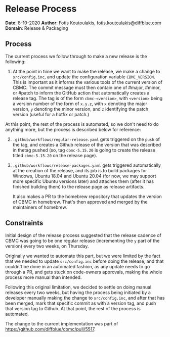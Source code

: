 # Release Process

**Date**: 8-10-2020
**Author**: Fotis Koutoulakis, fotis.koutoulakis@diffblue.com
**Domain**: Release & Packaging

## Process

The current process we follow through to make a new release is the following:

1. At the point in time we want to make the release, we make a change to 
   `src/config.inc`, and update the configuration variable `CBMC_VERSION`.
   This is important as it informs the various tools of the current version
   of CBMC. The commit message must then contain one of #major, #minor, or
   #patch to inform the GitHub action that automatically creates a release tag.
   The tag is of the form `cbmc-<version>`, with `<version>` being a version
   number of the form of `x.y.z`, with `x` denoting the major version, `y`
   denoting the minor version, and `z` identifying the patch version (useful
   for a hotfix or patch.)

At this point, the rest of the process is automated, so we don't need to do
anything more, but the process is described below for reference:

2. `.github/workflows/regular-release.yaml` gets triggered on the `push`
   of the tag, and creates a Github release of the version that was
   described in thetag pushed (so, tag `cbmc-5.15.20` is going to
   create the release titled `cbmc-5.15.20` on the release page).

3. `.github/workflows/release-packages.yaml` gets triggered automatically
   at the creation of the release, and its job is to build packages for
   Windows, Ubuntu 18.04 and Ubuntu 20.04 (for now, we may support more
   specific Ubuntu versions later) and attaches them (after it has finished
   building them) to the release page as release artifacts. 

   It also makes a PR to the homebrew repository that updates the version
   of CBMC in homebrew. That's then approved and merged by the maintainers
   of homebrew.

## Constraints

Initial design of the release process suggested that the release cadence
of CBMC was going to be one regular release (incrementing the `y` part
of the version) every two weeks, on Thursday.

Originally we wanted to automate this part, but we were limited by the
fact that we needed to update `src/config.inc` before doing the release,
and that couldn't be done in an automated fashion, as any update needs
to go through a PR, and gets stuck on code-owners approvals, making the
whole process more manual than intended.

Following this original limitation, we decided to settle on doing manual
releases every two weeks, but having the process being initiated by a
developer manually making the change to `src/config.inc`, and after that
has been merged, mark that specific commit as with a version tag, and push
that version tag to Github. At that point, the rest of the process is automated.

The change to the current implementation was part of https://github.com/diffblue/cbmc/pull/5517.
